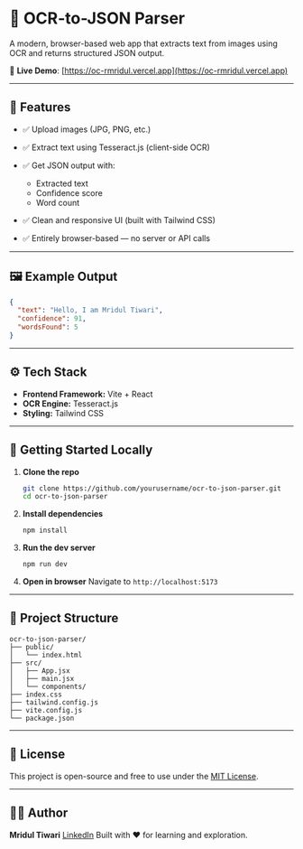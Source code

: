 # 🧠 OCR-to-JSON Parser

A modern, browser-based web app that extracts text from images using OCR and returns structured JSON output.

🔗 **Live Demo**: [https://oc-rmridul.vercel.app](https://oc-rmridul.vercel.app)

---

## 📌 Features

* ✅ Upload images (JPG, PNG, etc.)
* ✅ Extract text using Tesseract.js (client-side OCR)
* ✅ Get JSON output with:

  * Extracted text
  * Confidence score
  * Word count
* ✅ Clean and responsive UI (built with Tailwind CSS)
* ✅ Entirely browser-based — no server or API calls

---

## 🖼️ Example Output

```json
{
  "text": "Hello, I am Mridul Tiwari",
  "confidence": 91,
  "wordsFound": 5
}
```

---

## ⚙️ Tech Stack

* **Frontend Framework:** Vite + React
* **OCR Engine:** Tesseract.js
* **Styling:** Tailwind CSS

---

## 🚀 Getting Started Locally

1. **Clone the repo**

   ```bash
   git clone https://github.com/yourusername/ocr-to-json-parser.git
   cd ocr-to-json-parser
   ```

2. **Install dependencies**

   ```bash
   npm install
   ```

3. **Run the dev server**

   ```bash
   npm run dev
   ```

4. **Open in browser**
   Navigate to `http://localhost:5173`

---

## 📁 Project Structure

```
ocr-to-json-parser/
├── public/
│   └── index.html
├── src/
│   ├── App.jsx
│   ├── main.jsx
│   └── components/
├── index.css
├── tailwind.config.js
├── vite.config.js
└── package.json
```

---

## 📄 License

This project is open-source and free to use under the [MIT License](LICENSE).

---

## 🙋‍♂️ Author

**Mridul Tiwari**
[LinkedIn]([https://www.linkedin.com/in/mridul-tiwari-502825291/])
Built with ❤️ for learning and exploration.
